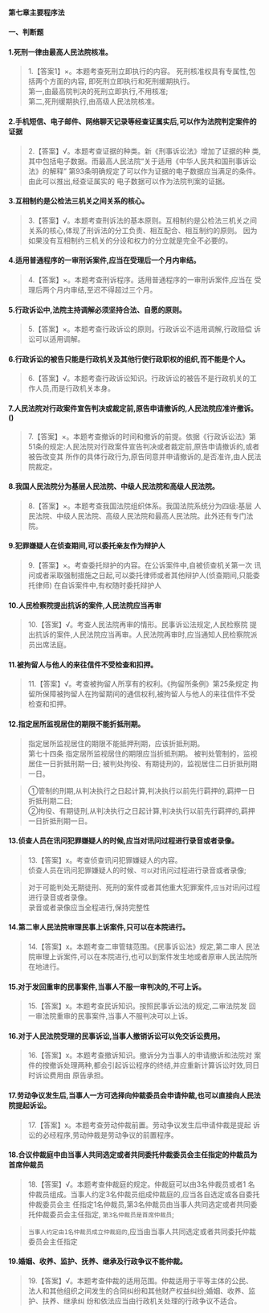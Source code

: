 #### 第七章主要程序法
#### 一、判断题

#### 1.死刑一律由最高人民法院核准。
>   1.【答案1】×。本题考查死刑立即执行的内容。
死刑核准权具有专属性,包括两个方面的内容,
即死刑立即执行和死刑缓期执行。    
第一,由最高院判决的死刑立即执行,不用核准;    
第二,死刑缓期执行,由高级人民法院核准。        

#### 2.手机短信、电子邮件、网络聊天记录等经查证属实后,可以作为法院判定案件的证据
>   2.【答案】√。本题考查证据的种类。新《刑事诉讼法》增加了证据的种
    类,其中包括电子数据。而最高人民法院“关于适用《中华人民共和国刑事诉讼法》的解释”
    第93条明确规定了可以作为证据的电子数据应当满足的条件。由此可以推出,经查证属实的
    电子数据可以作为法院判案的证据。

#### 3.互相制约是公检法三机关之间关系的核心。
>   3.【答案】√。本题考查刑诉法的基本原则。互相制约是公检法三机关之间
    关系的核心,体现了刑诉法的分工负责、相互配合、相互制约的原则。
    因为如果没有互相制约三机关的分设和权力的分立就是完全不必要的。

#### 4.适用普通程序的一审刑诉案件,应当在受理后一个月内审结。
>   4.【答案】×。本题考查刑诉程序。适用普通程序的一审刑诉案件,应当在
    受理后两个月内审结,至迟不得超过三个月。

#### 5.行政诉讼中,法院主持调解必须坚持合法、自愿的原则。
>   5.【答案】×。本题考查行政诉讼的原则。行政诉讼不适用调解,行政赔偿
    诉讼可以适用调解。

#### 6.行政诉讼的被告只能是行政机关及其他行使行政职权的组织,而不能是个人。
>   6.【答案】√。本题考查行政诉讼知识。行政诉讼的被告不是行政机关的工
    作人员,而是行政机关本身。

#### 7.人民法院对行政案件宣告判决或裁定前,原告申请撤诉的,人民法院应准许撤诉。()
>   7.【答案】×。本题考查撤诉的时间和撤诉的前提。依据《行政诉讼法》第
    51条的规定:人民法院对行政案件宣告判决或者裁定前,原告申请撤诉的,或者被告改变其
    所作的具体行政行为,原告同意并申请撤诉的,是否准许,由人民法院裁定。

#### 8.我国人民法院分为基层人民法院、中级人民法院和高级人民法院。
>   8.【答案】×。本题考查我国法院组织体系。我国法院系统分为四级:基层
    人民法院、中级人民法院、高级人民法院和最高人民法院。此外还有专门法院。

#### 9.犯罪嫌疑人在侦查期间,可以委托亲友作为辩护人
>   9.【答案】×。考查委托辩护的内容。在公诉案件中,自被侦查机关第一次
    讯问或者采取强制措施之日起,可以委托律师或者其他辩护人(侦查期间,只能委托律师)
    在自诉案件中,有权随时委托辩护人

#### 10.人民检察院提出抗诉的案件,人民法院应当再审
>   10.【答案】√。考查人民法院再审的情形。民事诉讼法规定,人民检察院
    提出抗诉的案件,人民法院应当再审。人民法院再审时,应当通知人民检察院派员出席法庭。

#### 11.被拘留人与他人的来往信件不受检查和扣押。
>   11.【答案】√。考查被拘留人所享有的权利。《拘留所条例》第25条规定
    拘留所保障被拘留人在拘留期间的通信权利,被拘留人与他人的来往信件不受检查和扣押。


#### 12.指定居所监视居住的期限不能折抵刑期。
>   指定居所监视居住的期限不能抵押刑期，应该折抵刑期。   
>   第七十四条 指定居所监视居住的期限应当折抵刑期。
被判处管制的，监视居住一日折抵刑期一日;
被判处拘役、有期徒刑的，监视居住二日折抵刑期一日。

>   ①管制的刑期,从判决执行之日起计算,判决执行以前先行羁押的,羁押一日折抵刑期二日;   
    ②拘役、有期徒刑,从判决执行之日起计算,判决执行以前先行羁押的,羁押一日折抵刑期一日。   

#### 13.侦查人员在讯问犯罪嫌疑人的时候,应当对讯问过程进行录音或者录像。
>   13.【答案】x。考查侦查讯问犯罪嫌疑人的内容。    
侦查人员在讯问犯罪嫌疑人的时候、`可以`对讯问过程进行录音或者录像;  
  
>   对于可能判处无期徒刑、死刑的案件或者其他重大犯罪案件,`应当`对讯问过程进行录音或者录像。    
录音或者录像应当全程进行,保持完整性    


#### 14.第二审人民法院审理民事上诉案件,只可以在本院进行。
>   14.【答案】x。本题考查二审管辖范围。《民事诉讼法》规定,第二审人
    民法院审理上诉案件,可以在本院进行,也可以到案件发生地或者原审人民法院所在地进行。

#### 15.对于发回重审的民事案件,当事人不服一审判决的,不可上诉。
>   15.【答案】x。本题考查民诉知识。按照民事诉讼法的规定,二审法院发
    回一审法院重审的民事案件,当事人不服判决可以上诉。

#### 16.对于人民法院受理的民事诉讼,当事人撤销诉讼可以免交诉讼费用。
>   16.【答案】x。本题考查撤诉知识。撤诉分为当事人的申请撤诉和法院对
    案件的按撤诉处理两种,都会引起诉讼程序的终结,并应重新计算诉讼时效,同日时诉讼费用由
    原告承担。

#### 17.劳动争议发生后,当事人一方可选择向仲裁委员会申请仲裁,也可以直接向人民法院提起诉讼。
>   17.【答案】x。本题考查劳动仲裁前置。劳动争议发生后申请仲裁是提起
    诉讼的必经程序,劳动仲裁是劳动争议的前置程序。

#### 18.合议仲裁庭中由当事人共同选定或者共同委托仲裁委员会主任指定的仲裁员为首席仲裁员
>   18.【答案】√。本题考查仲裁庭的规定。仲裁庭可以由3名仲裁员或者1
    名仲裁员组成。当事人约定3名仲裁员组成仲裁庭的,应当各自选定或各自委托仲裁委员会主
    任指定1名仲裁员,第3名仲裁员由当事人共同选定或者共同委托仲裁委员会主任指定,
    `第3名仲裁员是首席仲裁员`;
    
>   `当事人约定由1名仲裁员成立仲裁庭的`,应当由当事人共同选定或者共同委托仲裁委员会主任指定

#### 19.婚姻、收养、监护、抚养、继承及行政争议不能仲裁。
>   19.【答案】√。本题考查仲裁的适用范围。仲裁适用于平等主体的公民、
    法人和其他组织之间发生的合同纠纷和其他财产权益纠纷;婚姻、收养、监护、扶养、继承纠
    纷和依法应当由行政机关处理的行政争议不适合。